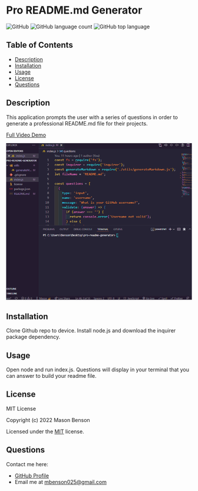 # Pro README.md Generator

![GitHub](https://img.shields.io/github/license/mbenson025/pro-readme-generator)
![GitHub language count](https://img.shields.io/github/languages/count/mbenson025/pro-readme-generator)
![GitHub top language](https://img.shields.io/github/languages/top/mbenson025/pro-readme-generator)

## Table of Contents

- [Description](#description)
- [Installation](#installation)
- [Usage](#usage)
- [License](#license)
- [Questions](#questions)

## Description

This application prompts the user with a series of questions in order to generate a professional README.md file for their projects.

[Full Video Demo](https://drive.google.com/file/d/1GIywV49-sWP_ir0oDt-CNhPRw9tTG9KB/view)

<img src="assets/img/readmegen.gif" alt="gif of app demonstration" title="App Demo">

## Installation

Clone Github repo to device. Install node.js and download the inquirer package dependency.

## Usage

Open node and run index.js. Questions will display in your terminal that you can answer to build your readme file.

## License

MIT License

Copyright (c) 2022 Mason Benson

Licensed under the [MIT](LICENSE) license.

## Questions

Contact me here:

- [GitHub Profile](https://github.com/mbenson025)
- Email me at mbenson025@gmail.com
